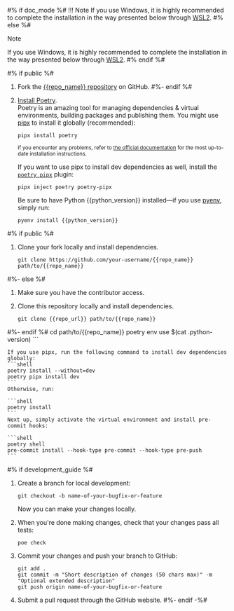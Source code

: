 #% if doc_mode %#
!!! Note
    If you use Windows, it is highly recommended to complete the installation in the way presented below through [WSL2](https://learn.microsoft.com/en-us/windows/wsl/install).
#% else %#
> [!Note]
> If you use Windows, it is highly recommended to complete the installation in the way presented below through [WSL2](https://learn.microsoft.com/en-us/windows/wsl/install).
#% endif %#

#% if public %#
1.  Fork the [{{repo_name}} repository]({{repo_url}}) on GitHub.
#%- endif %#

1.  [Install Poetry](https://python-poetry.org/docs/#installation).<br/>
    Poetry is an amazing tool for managing dependencies & virtual environments, building packages and publishing them.
    You might use [pipx](https://github.com/pypa/pipx#readme) to install it globally (recommended):

    ```shell
    pipx install poetry
    ```

    <sub>If you encounter any problems, refer to [the official documentation](https://python-poetry.org/docs/#installation) for the most up-to-date installation instructions.</sub>

    If you want to use pipx to install dev dependencies as well, install the [`poetry pipx`](https://github.com/bswck/poetry-pipx#readme) plugin:
    ```shell
    pipx inject poetry poetry-pipx
    ```

    Be sure to have Python {{python_version}} installed—if you use [pyenv](https://github.com/pyenv/pyenv#readme), simply run:

    ```shell
    pyenv install {{python_version}}
    ```
#% if public %#
1.  Clone your fork locally and install dependencies.

    ```shell
    git clone https://github.com/your-username/{{repo_name}} path/to/{{repo_name}}
#%- else %#
1.  Make sure you have the contributor access.

1.  Clone this repository locally and install dependencies.

    ```shell
    git clone {{repo_url}} path/to/{{repo_name}}
#%- endif %#
    cd path/to/{{repo_name}}
    poetry env use $(cat .python-version)
    ```

    If you use pipx, run the following command to install dev dependencies globally:
    ```shell
    poetry install --without=dev
    poetry pipx install dev
    ```
    Otherwise, run:

    ```shell
    poetry install
    ```
    Next up, simply activate the virtual environment and install pre-commit hooks:

    ```shell
    poetry shell
    pre-commit install --hook-type pre-commit --hook-type pre-push
    ```
#% if development_guide %#

1.  Create a branch for local development:

    ```shell
    git checkout -b name-of-your-bugfix-or-feature
    ```

    Now you can make your changes locally.

1.  When you're done making changes, check that your changes pass all tests:

    ```shell
    poe check
    ```

1.  Commit your changes and push your branch to GitHub:

    ```shell
    git add .
    git commit -m "Short description of changes (50 chars max)" -m "Optional extended description"
    git push origin name-of-your-bugfix-or-feature
    ```

1.  Submit a pull request through the GitHub website.
#%- endif -%#